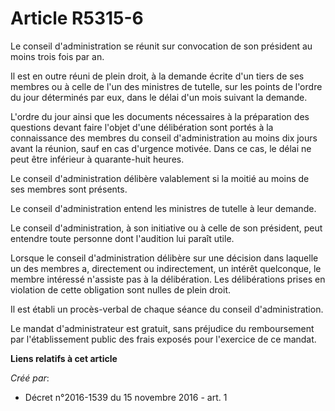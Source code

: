 # Article R5315-6

Le conseil d'administration se réunit sur convocation de son président au moins trois fois par an.

Il est en outre réuni de plein droit, à la demande écrite d'un tiers de ses membres ou à celle de l'un des ministres de
tutelle, sur les points de l'ordre du jour déterminés par eux, dans le délai d'un mois suivant la demande.

L'ordre du jour ainsi que les documents nécessaires à la préparation des questions devant faire l'objet d'une délibération
sont portés à la connaissance des membres du conseil d'administration au moins dix jours avant la réunion, sauf en cas
d'urgence motivée. Dans ce cas, le délai ne peut être inférieur à quarante-huit heures.

Le conseil d'administration délibère valablement si la moitié au moins de ses membres sont présents.

Le conseil d'administration entend les ministres de tutelle à leur demande.

Le conseil d'administration, à son initiative ou à celle de son président, peut entendre toute personne dont l'audition lui
paraît utile.

Lorsque le conseil d'administration délibère sur une décision dans laquelle un des membres a, directement ou indirectement,
un intérêt quelconque, le membre intéressé n'assiste pas à la délibération. Les délibérations prises en violation de cette
obligation sont nulles de plein droit.

Il est établi un procès-verbal de chaque séance du conseil d'administration.

Le mandat d'administrateur est gratuit, sans préjudice du remboursement par l'établissement public des frais exposés pour
l'exercice de ce mandat.

**Liens relatifs à cet article**

_Créé par_:

  - Décret n°2016-1539 du 15 novembre 2016 - art. 1
